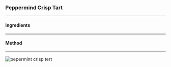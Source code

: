 ### Peppermind Crisp Tart
---
#### Ingredients

---
#### Method

---
![pepermint crisp tert](https://user-images.githubusercontent.com/54409295/68518767-31ad1c80-0296-11ea-84fa-ce83a2b726cf.png)